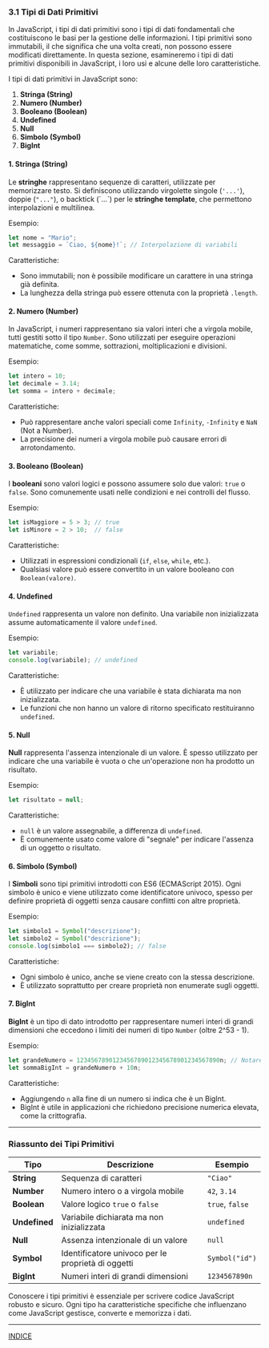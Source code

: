 ### 3.1 Tipi di Dati Primitivi

In JavaScript, i tipi di dati primitivi sono i tipi di dati fondamentali che costituiscono le basi per la gestione delle informazioni. I tipi primitivi sono immutabili, il che significa che una volta creati, non possono essere modificati direttamente. In questa sezione, esamineremo i tipi di dati primitivi disponibili in JavaScript, i loro usi e alcune delle loro caratteristiche.

I tipi di dati primitivi in JavaScript sono:

1. **Stringa (String)**
2. **Numero (Number)**
3. **Booleano (Boolean)**
4. **Undefined**
5. **Null**
6. **Simbolo (Symbol)**
7. **BigInt**

#### 1. Stringa (String)

Le **stringhe** rappresentano sequenze di caratteri, utilizzate per memorizzare testo. Si definiscono utilizzando virgolette singole (`'...'`), doppie (`"..."`), o backtick (\`...\`) per le **stringhe template**, che permettono interpolazioni e multilinea.

Esempio:
```javascript
let nome = "Mario";
let messaggio = `Ciao, ${nome}!`; // Interpolazione di variabili
```

Caratteristiche:
- Sono immutabili; non è possibile modificare un carattere in una stringa già definita.
- La lunghezza della stringa può essere ottenuta con la proprietà `.length`.

#### 2. Numero (Number)

In JavaScript, i numeri rappresentano sia valori interi che a virgola mobile, tutti gestiti sotto il tipo `Number`. Sono utilizzati per eseguire operazioni matematiche, come somme, sottrazioni, moltiplicazioni e divisioni.

Esempio:
```javascript
let intero = 10;
let decimale = 3.14;
let somma = intero + decimale;
```

Caratteristiche:
- Può rappresentare anche valori speciali come `Infinity`, `-Infinity` e `NaN` (Not a Number).
- La precisione dei numeri a virgola mobile può causare errori di arrotondamento.

#### 3. Booleano (Boolean)

I **booleani** sono valori logici e possono assumere solo due valori: `true` o `false`. Sono comunemente usati nelle condizioni e nei controlli del flusso.

Esempio:
```javascript
let isMaggiore = 5 > 3; // true
let isMinore = 2 > 10;  // false
```

Caratteristiche:
- Utilizzati in espressioni condizionali (`if`, `else`, `while`, etc.).
- Qualsiasi valore può essere convertito in un valore booleano con `Boolean(valore)`.

#### 4. Undefined

`Undefined` rappresenta un valore non definito. Una variabile non inizializzata assume automaticamente il valore `undefined`.

Esempio:
```javascript
let variabile;
console.log(variabile); // undefined
```

Caratteristiche:
- È utilizzato per indicare che una variabile è stata dichiarata ma non inizializzata.
- Le funzioni che non hanno un valore di ritorno specificato restituiranno `undefined`.

#### 5. Null

**Null** rappresenta l'assenza intenzionale di un valore. È spesso utilizzato per indicare che una variabile è vuota o che un'operazione non ha prodotto un risultato.

Esempio:
```javascript
let risultato = null;
```

Caratteristiche:
- `null` è un valore assegnabile, a differenza di `undefined`.
- È comunemente usato come valore di "segnale" per indicare l'assenza di un oggetto o risultato.

#### 6. Simbolo (Symbol)

I **Simboli** sono tipi primitivi introdotti con ES6 (ECMAScript 2015). Ogni simbolo è unico e viene utilizzato come identificatore univoco, spesso per definire proprietà di oggetti senza causare conflitti con altre proprietà.

Esempio:
```javascript
let simbolo1 = Symbol("descrizione");
let simbolo2 = Symbol("descrizione");
console.log(simbolo1 === simbolo2); // false
```

Caratteristiche:
- Ogni simbolo è unico, anche se viene creato con la stessa descrizione.
- È utilizzato soprattutto per creare proprietà non enumerate sugli oggetti.

#### 7. BigInt

**BigInt** è un tipo di dato introdotto per rappresentare numeri interi di grandi dimensioni che eccedono i limiti dei numeri di tipo `Number` (oltre 2^53 - 1).

Esempio:
```javascript
let grandeNumero = 1234567890123456789012345678901234567890n; // Notare la "n" alla fine
let sommaBigInt = grandeNumero + 10n;
```

Caratteristiche:
- Aggiungendo `n` alla fine di un numero si indica che è un BigInt.
- BigInt è utile in applicazioni che richiedono precisione numerica elevata, come la crittografia.

---

### Riassunto dei Tipi Primitivi

| Tipo       | Descrizione                                         | Esempio                    |
|------------|-----------------------------------------------------|----------------------------|
| **String** | Sequenza di caratteri                               | `"Ciao"`                   |
| **Number** | Numero intero o a virgola mobile                    | `42`, `3.14`               |
| **Boolean**| Valore logico `true` o `false`                      | `true`, `false`            |
| **Undefined** | Variabile dichiarata ma non inizializzata        | `undefined`                |
| **Null**   | Assenza intenzionale di un valore                   | `null`                     |
| **Symbol** | Identificatore univoco per le proprietà di oggetti | `Symbol("id")`             |
| **BigInt** | Numeri interi di grandi dimensioni                  | `1234567890n`              |

Conoscere i tipi primitivi è essenziale per scrivere codice JavaScript robusto e sicuro. Ogni tipo ha caratteristiche specifiche che influenzano come JavaScript gestisce, converte e memorizza i dati.

--- 
[INDICE](README.md) 